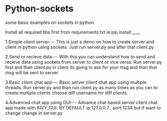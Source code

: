 # Python-sockets
some basic examples on sockets in python

Install all required libs first from requirements.txt  ie:pip install ____

1.Simple client server---
This is just a demo on how to create server and client in python using sockets.
Just run server.py and after that client.py

2.Send or recieve data---
With this you can understand how to send and recieve data using sockets from server to client or vice versa.
Run server.py first and than client.py in client its going to ask for your msg and than that msg will be sent to server.

3.Basic client chat app---
Basic server client chat app using multiple threads.
Run server.py and than run client.py as many times as you can to create multiple clients choose diff username for diff clients.

4.Advanced chat app using GUI---
Advance chat based server client chat app made with KIVY_GUI.
BY DEFAULT ip:127.0.0.7  ,  port:1234   but if want to change change in server.py
